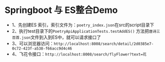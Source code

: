 # Springboot 与 ES整合Demo
- 1、先创建ES 索引，索引文件为：`poetry_index.json`在src的script目录下
- 2、执行test目录下的`PoetryApiApplicationTests.testAddES()` 方法把`唐诗三百首.json`文件到入到ES中，就可以请求接口了
- 3、可以浏览器访问：`http://localhost:8008/search/detail/2d0385e7-0c72-423f-a538-f66acc9d4c46`
- 4、飞花令接口：`http://localhost:8008/search/flyFlower?text=花`